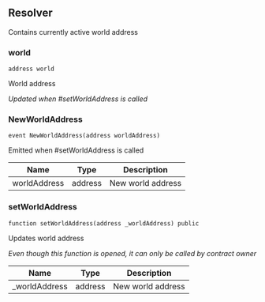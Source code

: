 ## Resolver


Contains currently active world address





### world

```solidity
address world
```

World address

_Updated when #setWorldAddress is called_




### NewWorldAddress

```solidity
event NewWorldAddress(address worldAddress)
```

Emitted when #setWorldAddress is called


| Name | Type | Description |
| ---- | ---- | ----------- |
| worldAddress | address | New world address |



### setWorldAddress

```solidity
function setWorldAddress(address _worldAddress) public
```

Updates world address

_Even though this function is opened, it can only be called by contract owner_

| Name | Type | Description |
| ---- | ---- | ----------- |
| _worldAddress | address | New world address |



